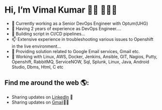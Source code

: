 # Hi, I’m Vimal Kumar 👋🏾 👩🏾‍💻
- 👀 Currently working as a Senior DevOps Engineer with Optum(UHG)
- 🌱 Having 2 years of experience as DevOps Engineer....
- 💞️ Building script in CI/CD pipelines...
- 📫 Extensive experience in troubleshooting  various  issues to Openshift in the live environment...
- 👀 Providing solution related to Google Email services, Gmail etc.
- 🌱 Working with Linux, AWS, Docker, Jenkins, Ansible, GIT, Nagios, Putty, Openshift, RabbitMQ, ServiceNOW, Sql, Splunk, Linux, Java, Android Studio, Dbms, Html, C etc

## Find me around the web 🌎: <a href="https://github.com/kumarvimal349"></a>
- Sharing updates on <a href="https://www.linkedin.com/in/vimalkumar4/">LinkedIn</a> 💼
- Sharing updates on <a href="https://mail.google.com/mail/u/1/#inbox">Gmail</a>✍🏾
